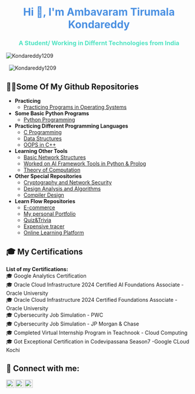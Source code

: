 <h1 align="center" style="color: #4A90E2;">Hi 👋, I'm Ambavaram Tirumala Kondareddy</h1>
<h3 align="center" style="color: #50E3C2;">A Student/ Working in Differnt Technologies  from India</h3>

<p align="left">
    <img src="https://komarev.com/ghpvc/?username=Kondareddy1209&label=Profile%20views&color=FF5733&style=flat" alt="Kondareddy1209" />
</p>

<p>&nbsp;
    <img align="center" src="https://github-readme-stats.vercel.app/api?username=Kondareddy1209&show_icons=true&locale=en&bg_color=FFFFFF&title_color=4A90E2&text_color=000000" alt="Kondareddy1209" />
</p>
<h2>👨‍💻Some Of My Github Repositories</h2>

- <b>Practicing</b>
  - <a href="https://github.com/Kondareddy1209/operating-system">Practicing Programs in Operating Systems</a>
- <b>Some Basic Python Programs</b>
  - <a href="https://github.com/Kondareddy1209/python-programming-for-django-frame-work">Python Programming</a>
- <b>Practicing Different Programming Languages</b>
  - <a href="https://github.com/Kondareddy1209/c-programming">C Programming</a> 
  - <a href="https://github.com/Kondareddy1209/CSA0344-Data-Structures">Data Structures</a>
  - <a href="https://github.com/Kondareddy1209/DSA0164">OOPS in C++</a>
- <b>Learning Other Tools</b>
  - <a href="https://github.com/Kondareddy1209/CSA-0730---Computer-Networks">Basic Network Structures</a>
  - <a href="https://github.com/Kondareddy1209/CSA1748-Artifical-intelligence">Worked on AI Framework Tools in Python & Prolog</a>
  - <a href="https://github.com/Kondareddy1209/CSA1363-TOC">Theory of Computation</a>
- <b>Other Special Repositories</b>
  - <a href="https://github.com/Kondareddy1209/CSA5141-cryptography-and-network-security">Cryptography and Network Security</a>
  - <a href="https://github.com/Kondareddy1209/CSA0636-DAA">Design Analysis and Algorithms</a>
  - <a href="https://github.com/Kondareddy1209/CSA1456-Compilier-design">Compiler Design</a>
- <b>Learn Flow Repositories</b>
  - <a href="https://github.com/Kondareddy1209/LEARNFLOW---Web-development/tree/main/E-commerce">E-commerce</a>
  - <a href="https://github.com/Kondareddy1209/LEARNFLOW---Web-development/tree/main/Portfolio">My personal Portfolio</a>
  - <a href="https://github.com/Kondareddy1209/LEARNFLOW---Web-development/tree/main/Quiz">Quiz&Trivia</a>
  - <a href="https://github.com/Kondareddy1209/LEARNFLOW---Web-development/tree/main/expensive%20tracer">Expensive tracer</a>
  - <a href="https://github.com/Kondareddy1209/LEARNFLOW---Web-development/tree/main/online%20learning%20platform">Online Learning Platform</a>

<h2>🎓 My Certifications</h2>
<b>List of my Certifications:</b><br>
🎓 Google Analytics Certification <br>
🎓 Oracle Cloud Infrastructure 2024 Certified AI Foundations Associate - Oracle University <br>
🎓 Oracle Cloud Infrastructure 2024 Certified Foundations Associate - Oracle University <br>
🎓 Cybersecurity Job Simulation - PWC <br>
🎓 Cybersecurity Job Simulation - JP Morgan & Chase <br>
🎓 Completed Virtual Internship Program in Teachnook - Cloud Computing <br>
🎓 Got Exceptional Certification in Codevipassana Season7 -Google CLoud Kochi <br>



<h2>🤳 Connect with me:</h2>

<a href="https://www.linkedin.com/in/ambavaram-tirumala-kondareddy-b68851275/" target="_blank">
  <img align="left" alt="Kondareddy | LinkedIn" width="22px" src="https://cdn.jsdelivr.net/npm/simple-icons@v3/icons/linkedin.svg" style="color: white;" />
</a>

<a href="https://www.instagram.com/mr_konda_reddy.c_18/" target="_blank">
  <img align="left" alt="Kondareddy | Instagram" width="22px" src="https://cdn.jsdelivr.net/npm/simple-icons@v3/icons/instagram.svg" style="color: white;" />
</a>

<a href="https://github.com/Kondareddy1209" target="_blank">
  <img align="left" alt="Kondareddy | GitHub" width="22px" src="https://cdn.jsdelivr.net/npm/simple-icons@v3/icons/github.svg" style="color: white;" />
</a>
<br/>

<!-- This is the README file for your GitHub profile -->

<!-- This is the README file for your GitHub profile -->

<!-- This is the README file for your GitHub profile -->


<!--
**Kondareddy1209** is a ✨ _special_ ✨ repository because its `README.md` (this file) appears on your GitHub profile.

Here are some ideas to get you started:

- 🔭 I’m currently working on ...
- 🌱 I’m currently learning ...
- 👯 I’m looking to collaborate on ...
- 🤔 I’m looking for help with ...
- 💬 Ask me about ...
- 📫 How to reach me: ...
- 😄 Pronouns: ...
- ⚡ Fun fact: ...
-->
